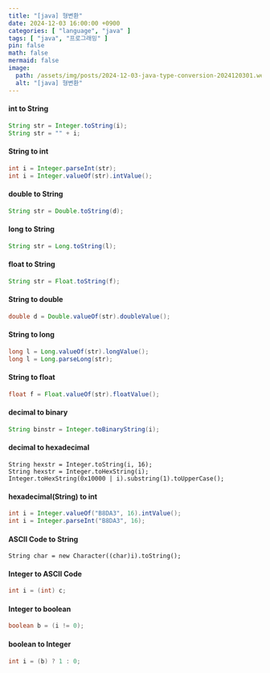 ```yaml
---
title: "[java] 형변환"
date: 2024-12-03 16:00:00 +0900
categories: [ "language", "java" ]
tags: [ "java", "프로그래밍" ]
pin: false
math: false
mermaid: false
image:
  path: /assets/img/posts/2024-12-03-java-type-conversion-2024120301.wepb
  alt: "[java] 형변환"
---
```


#### int to String

```java
String str = Integer.toString(i);
String str = "" + i;
```

#### String to int

```java
int i = Integer.parseInt(str);
int i = Integer.valueOf(str).intValue();
```

#### double to String

```java
String str = Double.toString(d);
```

#### long to String

```java
String str = Long.toString(l);
```

#### float to String

```java
String str = Float.toString(f);
```

#### String to double

```java
double d = Double.valueOf(str).doubleValue();
```

#### String to long

```java
long l = Long.valueOf(str).longValue();
long l = Long.parseLong(str);
```

#### String to float

```java
float f = Float.valueOf(str).floatValue();
```

#### decimal to binary

```java
String binstr = Integer.toBinaryString(i);
```

#### decimal to hexadecimal

```
String hexstr = Integer.toString(i, 16);
String hexstr = Integer.toHexString(i);
Integer.toHexString(0x10000 | i).substring(1).toUpperCase();
```

#### hexadecimal(String) to int

```java
int i = Integer.valueOf("B8DA3", 16).intValue();
int i = Integer.parseInt("B8DA3", 16);
```

#### ASCII Code to String

```
String char = new Character((char)i).toString();
```

#### Integer to ASCII Code

```java
int i = (int) c;
```

#### Integer to boolean

```java
boolean b = (i != 0);
```

#### boolean to Integer

```java
int i = (b) ? 1 : 0;
```
